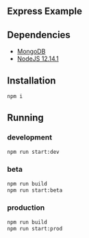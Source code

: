 ## Express Example

## Dependencies

* [MongoDB](https://docs.mongodb.com/manual/tutorial/install-mongodb-on-ubuntu/)
* [NodeJS 12.14.1](https://www.ubuntuupdates.org/ppa/nodejs_12.x?dist=bionic)

## Installation

```bash
npm i
```

## Running

### development

```bash
npm run start:dev
```

### beta

```bash
npm run build
npm run start:beta
```

### production

```bash
npm run build
npm run start:prod
```
